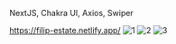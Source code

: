 NextJS, Chakra UI, Axios, Swiper

https://filip-estate.netlify.app/
![1](https://user-images.githubusercontent.com/114927397/217023642-1ae50ca0-a566-425b-9138-0c3e0f84b571.jpg)
![2](https://user-images.githubusercontent.com/114927397/217023645-f66798ba-4100-49da-9b43-056f592104b1.jpg)
![3](https://user-images.githubusercontent.com/114927397/217023647-f944dea1-98b0-4bbc-8a54-e58b2deb2137.jpg)
